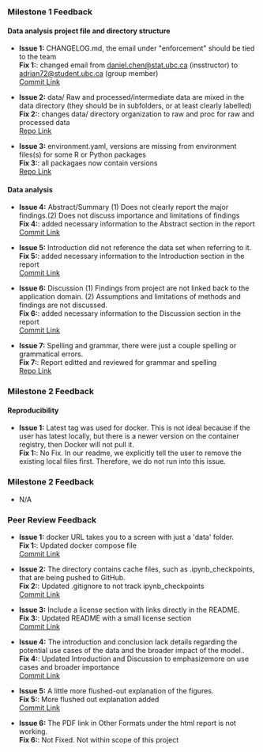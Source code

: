 ### Milestone 1 Feedback

#### Data analysis project file and directory structure
- **Issue 1:** CHANGELOG.md, the email under "enforcement" should be tied to the team <br>
**Fix 1:**: changed email from daniel.chen@stat.ubc.ca (insstructor) to adrian72@student.ubc.ca (group member) <br>
[Commit Link](https://github.com/UBC-MDS/DSCI522-2425-22-wine-chromatic-profile/commit/6e6b8ab327995610366721fcbc5ccc8a811e0949)

- **Issue 2:** data/ Raw and processed/intermediate data are mixed in the data directory (they should be in subfolders, or at least clearly labelled)  <br>
**Fix 2:**: changes data/ directory organization to raw and proc for raw and processed data <br>
[Repo Link](https://github.com/UBC-MDS/DSCI522-2425-22-wine-chromatic-profile/tree/main/data)

- **Issue 3:** environment.yaml, versions are missing from environment files(s) for some R or Python packages  <br>
**Fix 3:**: all packagaes now contain versions <br>
[Repo Link](https://github.com/UBC-MDS/DSCI522-2425-22-wine-chromatic-profile/blob/main/environment.yaml)

#### Data analysis
- **Issue 4:** Abstract/Summary (1) Does not clearly report the major findings.(2) Does not discuss importance and limitations of findings <br>
**Fix 4:**: added necessary information to the Abstract section in the report <br>
[Commit Link](https://github.com/UBC-MDS/DSCI522-2425-22-wine-chromatic-profile/commit/8fbb5e7b869f735298af7b2d4becdaef04406de7)

- **Issue 5:** Introduction did not reference the data set when referring to it. <br>
**Fix 5:**: added necessary information to the Introduction section in the report <br>
[Commit Link](https://github.com/UBC-MDS/DSCI522-2425-22-wine-chromatic-profile/pull/42/commits/d1027594cdc0eb64a6454a6d5f974d3d47322d24#diff-fa254b0baa203c4613b5d7f41b686e1e167c0c4a04337d13198e397607cff187)

- **Issue 6:** Discussion (1) Findings from project are not linked back to the application domain. (2) Assumptions and limitations of methods and findings are not discussed. <br>
**Fix 6:**: added necessary information to the Discussion section in the report <br>
[Commit Link](https://github.com/UBC-MDS/DSCI522-2425-22-wine-chromatic-profile/pull/71/commits/6e5a2095e6c59f07a0d8a1f634e6fe2252d87c6a)

- **Issue 7:** Spelling and grammar, there were just a couple spelling or grammatical errors. <br>
**Fix 7:**: Report editted and reviewed for grammar and spelling <br>
[Repo Link](https://github.com/UBC-MDS/DSCI522-2425-22-wine-chromatic-profile/pull/71/commits/8b0f2dfc62164104e4e451de992fe53184a53fe1)

### Milestone 2 Feedback

#### Reproducibility
- **Issue 1:** Latest tag was used for docker. This is not ideal because if the user has latest locally, but there is a newer version on the container registry, then Docker will not pull it.<br>
**Fix 1:**: No Fix. In our readme, we explicitly tell the user to remove the existing local files first. Therefore, we do not run into this issue. <br>

### Milestone 2 Feedback
- N/A

### Peer Review Feedback
- **Issue 1:** docker URL takes you to a screen with just a 'data' folder.  <br>
**Fix 1:**: Updated docker compose file <br>
[Commit Link](https://github.com/UBC-MDS/DSCI522-2425-22-wine-chromatic-profile/tree/d37bba2193b7e2b15fde5d52fc55361c8232dd0d)

- **Issue 2:** The directory contains cache files, such as .ipynb_checkpoints, that are being pushed to GitHub.  <br>
**Fix 2:**: Updated .gitignore to not track ipynb_checkpoints <br>
[Commit Link](https://github.com/UBC-MDS/DSCI522-2425-22-wine-chromatic-profile/tree/d37bba2193b7e2b15fde5d52fc55361c8232dd0d)

- **Issue 3:** Include a license section with links directly in the README.  <br>
**Fix 3:**: Updated README with a small license section <br>
[Commit Link](https://github.com/UBC-MDS/DSCI522-2425-22-wine-chromatic-profile/tree/d37bba2193b7e2b15fde5d52fc55361c8232dd0d)

- **Issue 4:** The introduction and conclusion lack details regarding the potential use cases of the data and the broader impact of the model..  <br>
**Fix 4:**: Updated Introduction and Discussion to emphasizemore on use cases and broader importance <br>
[Commit Link](https://github.com/UBC-MDS/DSCI522-2425-22-wine-chromatic-profile/commit/1ea412b46c309bede9839263c5b273db046533cd)

- **Issue 5:** A little more flushed-out explanation of the figures.  <br>
**Fix 5:**: More flushed out explanation added <br>
[Commit Link](https://github.com/UBC-MDS/DSCI522-2425-22-wine-chromatic-profile/commit/29e1e5b9427cc202c8119da2a91e5e656b47063e#diff-059ae229d14bfbf15abe1e3587fcff94884f9497fffa3b5bdf6c2ff3e94f44d4R113)

- **Issue 6:** The PDF link in Other Formats under the html report is not working.  <br>
**Fix 6:**: Not Fixed. Not within scope of this project <br>